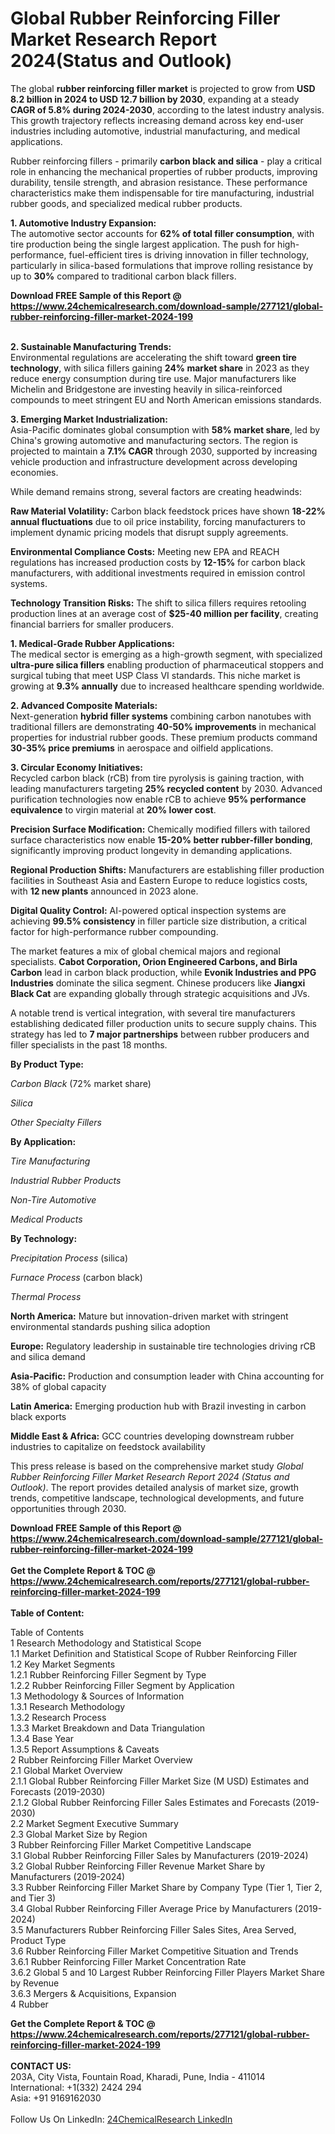 <h1>Global Rubber Reinforcing Filler Market Research Report 2024(Status and Outlook)</h1><p>The global <strong>rubber reinforcing filler market</strong> is projected to grow from <strong>USD 8.2 billion in 2024 to USD 12.7 billion by 2030</strong>, expanding at a steady <strong>CAGR of 5.8% during 2024-2030</strong>, according to the latest industry analysis. This growth trajectory reflects increasing demand across key end-user industries including automotive, industrial manufacturing, and medical applications.</p><p>Rubber reinforcing fillers - primarily <strong>carbon black and silica</strong> - play a critical role in enhancing the mechanical properties of rubber products, improving durability, tensile strength, and abrasion resistance. These performance characteristics make them indispensable for tire manufacturing, industrial rubber goods, and specialized medical rubber products.</p><p><strong>1. Automotive Industry Expansion:</strong><br>
The automotive sector accounts for <strong>62% of total filler consumption</strong>, with tire production being the single largest application. The push for high-performance, fuel-efficient tires is driving innovation in filler technology, particularly in silica-based formulations that improve rolling resistance by up to <strong>30%</strong> compared to traditional carbon black fillers.</p><div><b>Download FREE Sample of this Report @ 
            <a href="https://www.24chemicalresearch.com/download-sample/277121/global-rubber-reinforcing-filler-market-2024-199">
            https://www.24chemicalresearch.com/download-sample/277121/global-rubber-reinforcing-filler-market-2024-199</a></b></div><br><p><strong>2. Sustainable Manufacturing Trends:</strong><br>
Environmental regulations are accelerating the shift toward <strong>green tire technology</strong>, with silica fillers gaining <strong>24% market share</strong> in 2023 as they reduce energy consumption during tire use. Major manufacturers like Michelin and Bridgestone are investing heavily in silica-reinforced compounds to meet stringent EU and North American emissions standards.</p><p><strong>3. Emerging Market Industrialization:</strong><br>
Asia-Pacific dominates global consumption with <strong>58% market share</strong>, led by China's growing automotive and manufacturing sectors. The region is projected to maintain a <strong>7.1% CAGR</strong> through 2030, supported by increasing vehicle production and infrastructure development across developing economies.</p><p>While demand remains strong, several factors are creating headwinds:</p><p><strong>Raw Material Volatility:</strong> Carbon black feedstock prices have shown <strong>18-22% annual fluctuations</strong> due to oil price instability, forcing manufacturers to implement dynamic pricing models that disrupt supply agreements.</p><p><strong>Environmental Compliance Costs:</strong> Meeting new EPA and REACH regulations has increased production costs by <strong>12-15%</strong> for carbon black manufacturers, with additional investments required in emission control systems.</p><p><strong>Technology Transition Risks:</strong> The shift to silica fillers requires retooling production lines at an average cost of <strong>$25-40 million per facility</strong>, creating financial barriers for smaller producers.</p><p><strong>1. Medical-Grade Rubber Applications:</strong><br>
The medical sector is emerging as a high-growth segment, with specialized <strong>ultra-pure silica fillers</strong> enabling production of pharmaceutical stoppers and surgical tubing that meet USP Class VI standards. This niche market is growing at <strong>9.3% annually</strong> due to increased healthcare spending worldwide.</p><p><strong>2. Advanced Composite Materials:</strong><br>
Next-generation <strong>hybrid filler systems</strong> combining carbon nanotubes with traditional fillers are demonstrating <strong>40-50% improvements</strong> in mechanical properties for industrial rubber goods. These premium products command <strong>30-35% price premiums</strong> in aerospace and oilfield applications.</p><p><strong>3. Circular Economy Initiatives:</strong><br>
Recycled carbon black (rCB) from tire pyrolysis is gaining traction, with leading manufacturers targeting <strong>25% recycled content</strong> by 2030. Advanced purification technologies now enable rCB to achieve <strong>95% performance equivalence</strong> to virgin material at <strong>20% lower cost</strong>.</p><p><strong>Precision Surface Modification:</strong> Chemically modified fillers with tailored surface characteristics now enable <strong>15-20% better rubber-filler bonding</strong>, significantly improving product longevity in demanding applications.</p><p><strong>Regional Production Shifts:</strong> Manufacturers are establishing filler production facilities in Southeast Asia and Eastern Europe to reduce logistics costs, with <strong>12 new plants</strong> announced in 2023 alone.</p><p><strong>Digital Quality Control:</strong> AI-powered optical inspection systems are achieving <strong>99.5% consistency</strong> in filler particle size distribution, a critical factor for high-performance rubber compounding.</p><p>The market features a mix of global chemical majors and regional specialists. <strong>Cabot Corporation, Orion Engineered Carbons, and Birla Carbon</strong> lead in carbon black production, while <strong>Evonik Industries and PPG Industries</strong> dominate the silica segment. Chinese producers like <strong>Jiangxi Black Cat</strong> are expanding globally through strategic acquisitions and JVs.</p><p>A notable trend is vertical integration, with several tire manufacturers establishing dedicated filler production units to secure supply chains. This strategy has led to <strong>7 major partnerships</strong> between rubber producers and filler specialists in the past 18 months.</p><p><strong>By Product Type:</strong></p><p><em>Carbon Black</em> (72% market share)</p><p><em>Silica</em></p><p><em>Other Specialty Fillers</em></p><p><strong>By Application:</strong></p><p><em>Tire Manufacturing</em></p><p><em>Industrial Rubber Products</em></p><p><em>Non-Tire Automotive</em></p><p><em>Medical Products</em></p><p><strong>By Technology:</strong></p><p><em>Precipitation Process</em> (silica)</p><p><em>Furnace Process</em> (carbon black)</p><p><em>Thermal Process</em></p><p><strong>North America:</strong> Mature but innovation-driven market with stringent environmental standards pushing silica adoption</p><p><strong>Europe:</strong> Regulatory leadership in sustainable tire technologies driving rCB and silica demand</p><p><strong>Asia-Pacific:</strong> Production and consumption leader with China accounting for 38% of global capacity</p><p><strong>Latin America:</strong> Emerging production hub with Brazil investing in carbon black exports</p><p><strong>Middle East &amp; Africa:</strong> GCC countries developing downstream rubber industries to capitalize on feedstock availability</p><p>This press release is based on the comprehensive market study <em>Global Rubber Reinforcing Filler Market Research Report 2024 (Status and Outlook)</em>. The report provides detailed analysis of market size, growth trends, competitive landscape, technological developments, and future opportunities through 2030.</p><div><b>Download FREE Sample of this Report @ 
            <a href="https://www.24chemicalresearch.com/download-sample/277121/global-rubber-reinforcing-filler-market-2024-199">
            https://www.24chemicalresearch.com/download-sample/277121/global-rubber-reinforcing-filler-market-2024-199</a></b></div><br><div><b>Get the Complete Report & TOC @ 
            <a href="https://www.24chemicalresearch.com/reports/277121/global-rubber-reinforcing-filler-market-2024-199">
            https://www.24chemicalresearch.com/reports/277121/global-rubber-reinforcing-filler-market-2024-199</a></b></div><br>
            <b>Table of Content:</b><p>Table of Contents<br />
1 Research Methodology and Statistical Scope<br />
1.1 Market Definition and Statistical Scope of Rubber Reinforcing Filler<br />
1.2 Key Market Segments<br />
1.2.1 Rubber Reinforcing Filler Segment by Type<br />
1.2.2 Rubber Reinforcing Filler Segment by Application<br />
1.3 Methodology & Sources of Information<br />
1.3.1 Research Methodology<br />
1.3.2 Research Process<br />
1.3.3 Market Breakdown and Data Triangulation<br />
1.3.4 Base Year<br />
1.3.5 Report Assumptions & Caveats<br />
2 Rubber Reinforcing Filler Market Overview<br />
2.1 Global Market Overview<br />
2.1.1 Global Rubber Reinforcing Filler Market Size (M USD) Estimates and Forecasts (2019-2030)<br />
2.1.2 Global Rubber Reinforcing Filler Sales Estimates and Forecasts (2019-2030)<br />
2.2 Market Segment Executive Summary<br />
2.3 Global Market Size by Region<br />
3 Rubber Reinforcing Filler Market Competitive Landscape<br />
3.1 Global Rubber Reinforcing Filler Sales by Manufacturers (2019-2024)<br />
3.2 Global Rubber Reinforcing Filler Revenue Market Share by Manufacturers (2019-2024)<br />
3.3 Rubber Reinforcing Filler Market Share by Company Type (Tier 1, Tier 2, and Tier 3)<br />
3.4 Global Rubber Reinforcing Filler Average Price by Manufacturers (2019-2024)<br />
3.5 Manufacturers Rubber Reinforcing Filler Sales Sites, Area Served, Product Type<br />
3.6 Rubber Reinforcing Filler Market Competitive Situation and Trends<br />
3.6.1 Rubber Reinforcing Filler Market Concentration Rate<br />
3.6.2 Global 5 and 10 Largest Rubber Reinforcing Filler Players Market Share by Revenue<br />
3.6.3 Mergers & Acquisitions, Expansion<br />
4 Rubber </p><div><b>Get the Complete Report & TOC @ 
            <a href="https://www.24chemicalresearch.com/reports/277121/global-rubber-reinforcing-filler-market-2024-199">
            https://www.24chemicalresearch.com/reports/277121/global-rubber-reinforcing-filler-market-2024-199</a></b></div><br><b>CONTACT US:</b><br>
            203A, City Vista, Fountain Road, Kharadi, Pune, India - 411014<br>
            International: +1(332) 2424 294<br>
            Asia: +91 9169162030 <br><br>
            Follow Us On LinkedIn: <a href="https://www.linkedin.com/company/24chemicalresearch/">24ChemicalResearch LinkedIn</a>
